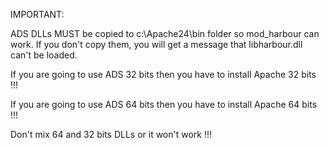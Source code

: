 IMPORTANT:

ADS DLLs MUST be copied to c:\Apache24\bin folder so mod_harbour can work. If you don't copy them, you will get a message
that libharbour.dll can't be loaded.

If you are going to use ADS 32 bits then you have to install Apache 32 bits !!!

If you are going to use ADS 64 bits then you have to install Apache 64 bits !!!

Don't mix 64 and 32 bits DLLs or it won't work !!!
